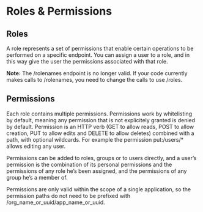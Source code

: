 # Roles & Permissions

## Roles

A role represents a set of permissions that enable certain operations to
be performed on a specific endpoint. You can assign a user to a role,
and in this way give the user the permissions associated with that role.

**Note:** The /rolenames endpoint is no longer valid. If your code currently
makes calls to /rolenames, you need to change the calls to use /roles.

## Permissions

Each role contains multiple permissions. Permissions work by whitelisting by default, meaning any permission that is not explicitely granted is denied by default. Permission is an HTTP verb (GET to allow reads, POST to allow creation, PUT to allow edits and DELETE to allow deletes) combined with a path, with optional wildcards. For example the permission put:/users/* allows editing any user.

Permissions can be added to roles, groups or to users directly, and a user’s permission is the combination of its personal permissions and the permissions of any role he’s been assigned, and the permissions of any group he’s a member of.

Permissions are only valid within the scope of a single application, so the permission paths do not need to be prefixed with /org\_name\_or\_uuid/app\_name\_or\_uuid.